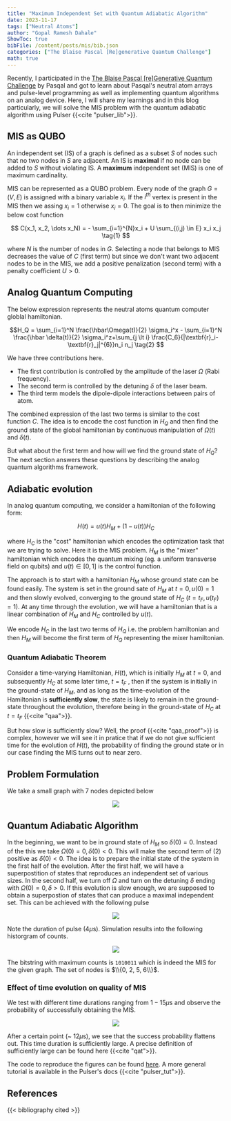 ```yaml
---
title: "Maximum Independent Set with Quantum Adiabatic Algorithm"
date: 2023-11-17
tags: ["Neutral Atoms"]
author: "Gopal Ramesh Dahale"
ShowToc: true
bibFile: /content/posts/mis/bib.json
categories: ["The Blaise Pascal [Re]generative Quantum Challenge"]
math: true
---
```


Recently, I participated in the [The Blaise Pascal [re]Generative Quantum Challenge](https://www.pasqal.com/articles/the-blaise-pascal-re-generative-quantum-challenge) by Pasqal and got to learn about Pasqal's neutral atom arrays and pulse-level programming as well as implementing quantum algorithms on an analog device. Here, I will share my learnings and in this blog particularly, we will solve the MIS problem with the quantum adiabatic algorithm using Pulser {{<cite "pulser_lib">}}.

## MIS as QUBO

An independent set (IS) of a graph is defined as a subset $S$ of nodes such that no two nodes in $S$ are adjacent. An IS is **maximal** if no node can be added to $S$ without violating IS. A **maximum** independent set (MIS) is one of maximum cardinality.

MIS can be represented as a QUBO problem. Every node of the graph $G = (V, E)$ is assigned with a binary variable $x_i$. If the $i^{th}$ vertex is present in the MIS then we assing $x_i = 1$ otherwise $x_i = 0$. The goal is to then minimize the below cost function

$$ C(x_1, x_2, \dots x_N) = - \sum_{i=1}^{N}x_i + U \sum_{(i,j) \in E} x_i x_j \tag{1} $$

where $N$ is the number of nodes in $G$. Selecting a node that belongs to MIS decreases the value of $C$ (first term) but since we don't want two adjacent nodes to be in the MIS, we add a positive penalization (second term) with a penalty coefficient $U > 0$.

## Analog Quantum Computing

The below expression represents the neutral atoms quantum computer globlal hamiltonian.

$$H_Q = \sum_{i=1}^N \frac{\hbar\Omega(t)}{2} \sigma_i^x - \sum_{i=1}^N \frac{\hbar \delta(t)}{2} \sigma_i^z+\sum_{j \lt i} \frac{C_6}{|\textbf{r}_i-\textbf{r}_j|^{6}}n_i n_j \tag{2} $$


We have three contributions here.

- The first contribution is controlled by the amplitude of the laser $\Omega$ (Rabi frequency).
- The second term is controlled by the detuning $\delta$ of the laser beam.
- The third term models the dipole-dipole interactions between pairs of atom.

The combined expression of the last two terms is similar to the cost function $C$. The idea is to encode the cost function in $H_Q$ and then find the ground state of the global hamiltonian by continuous manipulation of $\Omega(t)$ and $\delta(t)$.

But what about the first term and how will we find the ground state of $H_Q$? The next section answers these questions by describing the analog quantum algorithms framework.

## Adiabatic evolution

In analog quantum computing, we consider a hamiltonian of the following form:

$$ H(t) = u(t) H_M + (1 - u(t)) H_C $$

where $H_C$ is the "cost" hamiltonian which encodes the optimization task that we are trying to solve. Here it is the MIS problem. $H_M$ is the "mixer" hamiltonian which encodes the quantum mixing (eg. a uniform transverse field on qubits) and $u(t) \in [0,1]$ is the control function.

The approach is to start with a hamiltonian $H_M$ whose ground state can be found easily. The system is set in the ground sate of $H_M$ at $t = 0, u(0) = 1$ and then slowly evolved, converging to the ground state of $H_C$ ($t = t_F, u(t_F) = 1$). At any time through the evolution, we will have a hamiltonian that is a linear combination of $H_M$ and $H_C$ controlled by $u(t)$.

We encode $H_C$ in the last two terms of $H_Q$ i.e. the problem hamiltonian and then $H_M$ will become the first term of $H_Q$ representing the mixer hamiltonian.

### Quantum Adiabatic Theorem

Consider a time-varying Hamiltonian, $H(t)$, which is initially $H_M$ at $t = 0$, and subsequently $H_C$ at some later time, $t = t_F$ , then if the system is initially in the ground-state of $H_M$, and as long as the time-evolution of the Hamiltonian is **sufficiently slow**, the state is likely to remain in the ground-state throughout the evolution, therefore being in the ground-state of $H_C$ at $t = t_F$ {{<cite "qaa">}}.

But how slow is sufficiently slow? Well, the proof {{<cite "qaa_proof">}} is complex, however we will see it in pratice that if we do not give sufficient time for the evolution of $H(t)$, the probability of finding the ground state or in our case finding the MIS turns out to near zero.

## Problem Formulation

We take a small graph with 7 nodes depicted below

<p align="center">
  <img src="../images/example_graph.png">
</p>

## Quantum Adiabatic Algorithm

In the beginning, we want to be in ground state of $H_M$ so $\delta (0) = 0$. Instead of the this we take $\Omega(0)=0, \delta(0)<0$. This will make the second term of (2) positive as $\delta(0) < 0$. The idea is to prepare the initial state of the system in the first half of the evolution. After the first half, we will have a superpostition of states that reproduces an independent set of various sizes. In the second half, we turn off $\Omega$ and turn on the detuning $\delta$ ending with $\Omega(0)=0, \delta>0$. If this evolution is slow enough, we are supposed to obtain a superpostion of states that can produce a maximal independent set. This can be achieved with the following pulse

<p align="center">
  <img src="../images/adiabatic_pulse.png">
</p>

Note the duration of pulse ($4 \mu$s). Simulation results into the following historgram of counts.

<p align="center">
  <img src="../images/qaa_hist.png">
</p>

The bitstring with maximum counts is `1010011` which is indeed the MIS for the given graph. The set of nodes is $\\{0, 2, 5, 6\\}$.

### Effect of time evolution on quality of MIS

We test with different time durations ranging from $1 - 15 \mu$s and observe the probability of successfully obtaining the MIS.

<p align="center">
  <img src="../images/qaa_prob_sucess.png">
</p>

After a certain point (~ $12 \mu$s), we see that the success probability flattens out. This time duration is sufficiently large. A precise definition of sufficiently large can be found here {{<cite "qat">}}.

The code to reproduce the figures can be found [here](https://github.com/Gopal-Dahale/ILearnQuantum/tree/main/mis_neutral_atoms). A more general tutorial is available in the Pulser's docs {{<cite "pulser_tut">}}.

## References

{{< bibliography cited >}}
